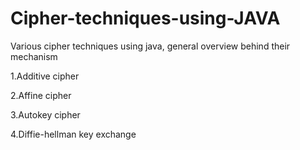# Cipher-techniques-using-JAVA
Various cipher techniques using java, general overview behind their mechanism

1.Additive cipher

2.Affine cipher

3.Autokey cipher

4.Diffie-hellman key exchange
